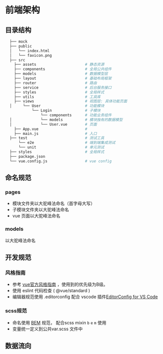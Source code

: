 # 前端架构


## 目录结构

```sh
  ├── mock
  ├── public
  │   └── index.html
  │   └── favicon.png
  ├── src
    ├── assets                      # 静态资源
    ├── components                  # 全局公共组件
    ├── models                      # 数据模型层
    ├── layout                      # 基础布局框架
    ├── router                      # 路由
    ├── service                     # 后台服务接口
    ├── styles                      # 全局样式
    ├── utils                       # 工具库
    ├── views                       # 视图层: 具体功能页面
  │     └── User                    # 功能模块
            └── Login               # 子模块
                └── components      # 功能业务组件
  │             └── models          # 模块独有的数据模型
  │             └── User.vue        # 页面
    ├── App.vue                     #
    ├── main.js                     # 入口
  ├── test                          # 测试工具
      └── e2e                       # 端到端集成测试
      └── unit                      # 单元测试
  ├── styles                        # 全局样式
  ├── package.json
  └── vue.config.js                 # vue config
```


## 命名规范

### pages

  - 模块文件夹以大驼峰法命名（首字母大写）
  - 子模块文件夹以大驼峰法命名
  - vue 页面以大驼峰法命名

### models

以大驼峰法命名


## 开发规范

### 风格指南

- 参考 [vue官方风格指南](https://cn.vuejs.org/v2/style-guide/) ，使用到的优先级为B级。
- 使用 eslint 代码检查 ( @vue/standard )
- 编辑器规范使用 .editorconfig 配合 vscode 插件[EditorConfig for VS Code
](https://marketplace.visualstudio.com/items?itemName=EditorConfig.EditorConfig)

### scss规范

- 命名使用 [BEM](https://www.w3cplus.com/css/css-architecture-1.html) 规范， 配合scss mixin `b`
 `e` `m` 使用
 - 变量统一定义到公共var.scss 文件中


## 数据流向
